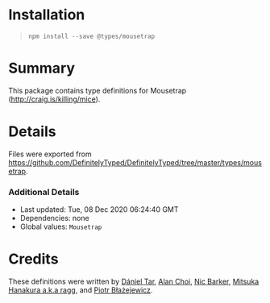 # Installation
> `npm install --save @types/mousetrap`

# Summary
This package contains type definitions for Mousetrap (http://craig.is/killing/mice).

# Details
Files were exported from https://github.com/DefinitelyTyped/DefinitelyTyped/tree/master/types/mousetrap.

### Additional Details
 * Last updated: Tue, 08 Dec 2020 06:24:40 GMT
 * Dependencies: none
 * Global values: `Mousetrap`

# Credits
These definitions were written by [Dániel Tar](https://github.com/qcz), [Alan Choi](https://github.com/alanhchoi), [Nic Barker](https://github.com/nicbarker), [Mitsuka Hanakura a.k.a ragg](https://github.com/ra-gg), and [Piotr Błażejewicz](https://github.com/peterblazejewicz).
